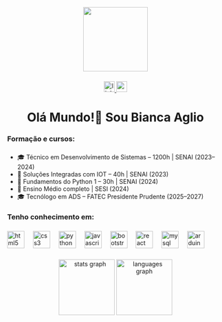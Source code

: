 
<div align="center">
  <img height="150" src="https://i.pinimg.com/originals/ba/e3/0e/bae30e0c7acfec296e5a30d0a75af0f1.gif"  />
</div>

###

<div align="center">
  <a href="https://www.linkedin.com/in/biancaaglio/" target="_blank">
    <img src="https://img.shields.io/static/v1?message=LinkedIn&logo=linkedin&label=&color=0077B5&logoColor=white&labelColor=&style=for-the-badge" height="25" alt="linkedin logo"  />
  </a>
  <a href="https://mail.google.com/mail/u/0/?tab=rm&ogbl#inbox" target="_blank">
    <img src="https://img.shields.io/static/v1?message=Gmail&logo=gmail&label=&color=D14836&logoColor=white&labelColor=&style=for-the-badge" height="25" alt="gmail logo"  />
  </a>
</div>

###

<h1 align="center">Olá Mundo!👋 Sou Bianca Aglio</h1>

###

<h3 align="left">Formação e cursos:</h3>

###

<div>
  <ul>
    <li>🎓 Técnico em Desenvolvimento de Sistemas – 1200h | SENAI (2023–2024)</li>
    <li>🧠 Soluções Integradas com IOT – 40h | SENAI (2023)</li>
    <li>🐍 Fundamentos do Python 1 – 30h | SENAI (2024)</li>
    <li>🧩 Ensino Médio completo | SESI (2024)</li>
    <li>🎓 Tecnólogo em ADS – FATEC Presidente Prudente (2025–2027)</li>
  </ul>
</div>

###

<h3 align="left">Tenho conhecimento em:</h3>

###

<div align="left">
  <img src="https://cdn.jsdelivr.net/gh/devicons/devicon/icons/html5/html5-original.svg" height="40" alt="html5 logo"  />
  <img width="12" />
  <img src="https://cdn.jsdelivr.net/gh/devicons/devicon/icons/css3/css3-original.svg" height="40" alt="css3 logo"  />
  <img width="12" />
  <img src="https://cdn.jsdelivr.net/gh/devicons/devicon/icons/python/python-original.svg" height="40" alt="python logo"  />
  <img width="12" />
  <img src="https://cdn.jsdelivr.net/gh/devicons/devicon/icons/javascript/javascript-original.svg" height="40" alt="javascript logo"  />
  <img width="12" />
  <img src="https://cdn.jsdelivr.net/gh/devicons/devicon/icons/bootstrap/bootstrap-original.svg" height="40" alt="bootstrap logo"  />
  <img width="12" />
  <img src="https://cdn.jsdelivr.net/gh/devicons/devicon/icons/react/react-original.svg" height="40" alt="react logo"  />
  <img width="12" />
  <img src="https://cdn.jsdelivr.net/gh/devicons/devicon/icons/mysql/mysql-original.svg" height="40" alt="mysql logo"  />
  <img width="12" />
  <img src="https://cdn.jsdelivr.net/gh/devicons/devicon/icons/arduino/arduino-original.svg" height="40" alt="arduino logo"  />
  </div>

###

<div align="center">
  <img src="https://github-readme-stats.vercel.app/api?username=biaaglio&hide_title=false&hide_rank=false&show_icons=true&include_all_commits=true&count_private=true&disable_animations=false&theme=vision-friendly-dark&locale=en&hide_border=false&order=1" height="130" alt="stats graph"  />
  <img src="https://github-readme-stats.vercel.app/api/top-langs?username=biaaglio&locale=en&hide_title=true&layout=compact&card_width=320&langs_count=5&theme=vision-friendly-dark&hide_border=false&order=2" height="130" alt="languages graph"  />
</div>

###

